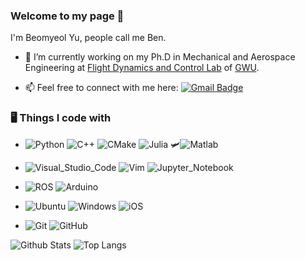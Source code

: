 ### Welcome to my page 👋
I'm Beomyeol Yu, people call me Ben.
- 🔭 I’m currently working on my Ph.D in Mechanical and Aerospace Engineering at [Flight Dynamics and Control Lab](https://github.com/fdcl-gwu) of [GWU](https://www.gwu.edu/).
<!-- 
-  My research:
    - 
<br> </br>
https://shields.io/
https://github.com/simple-icons/simple-icons/blob/develop/slugs.md
https://simpleicons.org/

[![Medium Badge](https://img.shields.io/badge/-@beomyeolyu-03a57a?style=flat-square&labelColor=000000&logo=Medium&link=https://medium.com/@beomyeolyu/)](https://medium.com/@beomyeolyu)
[![Linkedin Badge](https://img.shields.io/badge/-beomyeolyu-blue?style=flat-square&logo=Linkedin&logoColor=white&link=https://www.linkedin.com/in/beomyeolyu/)](https://www.linkedin.com/in/beomyeolyu/)
-->
- 📫 Feel free to connect with me here:
[![Gmail Badge](https://img.shields.io/badge/-yubeomyeol@gwu.edu-c14438?style=flat-square&logo=Gmail&logoColor=white&link=mailto:yubeomyeol@gwu.edu)](mailto:yubeomyeol@gwu.edu)

### 🖥 Things I code with
- ![Python](https://img.shields.io/badge/-Python-black?style=flat-square&logo=Python)
![C++](https://img.shields.io/badge/-C++-00599C?style=flat-square&logo=cplusplus)
![CMake](https://img.shields.io/badge/-CMake-064F8C?style=flat-square&logo=cmake)
![Julia](https://img.shields.io/badge/-Julia-181717?style=flat-square&logo=julia)
🛩![Matlab](https://img.shields.io/badge/-MATLAB_&_Simulink-181717?style=flat-square&logo=🔭)

- ![Visual_Studio_Code](https://img.shields.io/badge/-Visual_Studio_Code-007ACC?style=flat-square&logo=visualstudiocode)
![Vim](https://img.shields.io/badge/-Vim-019733?style=flat-square&logo=Vim)
![Jupyter_Notebook](https://img.shields.io/badge/-Jupyter_Notebook-181717?style=flat-square&logo=jupyter)

- ![ROS](https://img.shields.io/badge/-ROS-22314E?style=flat-square&logo=ros)
![Arduino](https://img.shields.io/badge/-Arduino-181717?style=flat-square&logo=arduino)

- ![Ubuntu](https://img.shields.io/badge/-Ubuntu-181717?style=flat-square&logo=ubuntu)
![Windows](https://img.shields.io/badge/-windows-0078D6?style=flat-square&logo=windows)
![iOS](https://img.shields.io/badge/-iOS-000000?style=flat-square&logo=ios)

- ![Git](https://img.shields.io/badge/-Git-black?style=flat-square&logo=git)
![GitHub](https://img.shields.io/badge/-GitHub-181717?style=flat-square&logo=github)

![Github Stats](https://github-readme-stats.vercel.app/api?username=BeomyeolYu&count_private=true&show_icons=true&include_all_commits=true)
![Top Langs](https://github-readme-stats.vercel.app/api/top-langs/?username=BeomyeolYu&hide=TeX&layout=compact)
<!-- 
![Visitor Badge](https://visitor-badge.laobi.icu/badge?page_id=BeomyeolYu.BeomyeolYu)
-->

<!--
**BeomyeolYu/BeomyeolYu** is a ✨ _special_ ✨ repository because its `README.md` (this file) appears on your GitHub profile.

Here are some ideas to get you started:

- 🔭 I’m currently working on ...
- 🌱 I’m currently learning ...
- 👯 I’m looking to collaborate on ...
- 🤔 I’m looking for help with ...
- 💬 Ask me about ...
- 📫 How to reach me: ...
- 😄 Pronouns: ...
- ⚡ Fun fact: ...
-->
